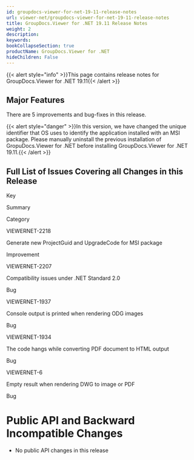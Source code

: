 ```yaml
---
id: groupdocs-viewer-for-net-19-11-release-notes
url: viewer-net/groupdocs-viewer-for-net-19-11-release-notes
title: GroupDocs.Viewer for .NET 19.11 Release Notes
weight: 2
description: 
keywords: 
bookCollapseSection: true
productName: GroupDocs.Viewer for .NET
hideChildren: False
---
```

{{< alert style="info" >}}This page contains release notes for GroupDocs.Viewer for .NET 19.11{{< /alert >}}

## Major Features

There are 5 improvements and bug-fixes in this release.

{{< alert style="danger" >}}In this version, we have changed the unique identifier that OS uses to identify the application installed with an MSI package. Please manually uninstall the previous installation of GropuDocs.Viewer for .NET before installing GroupDocs.Viewer for .NET 19.11.{{< /alert >}}

## Full List of Issues Covering all Changes in this Release

Key

Summary

Category

VIEWERNET-2218

Generate new ProjectGuid and UpgradeCode for MSI package

Improvement

VIEWERNET-2207

Compatibility issues under .NET Standard 2.0

Bug

VIEWERNET-1937

Console output is printed when rendering ODG images

Bug

VIEWERNET-1934

The code hangs while converting PDF document to HTML output

Bug

VIEWERNET-6

Empty result when rendering DWG to image or PDF

Bug

# Public API and Backward Incompatible Changes

*   No public API changes in this release
